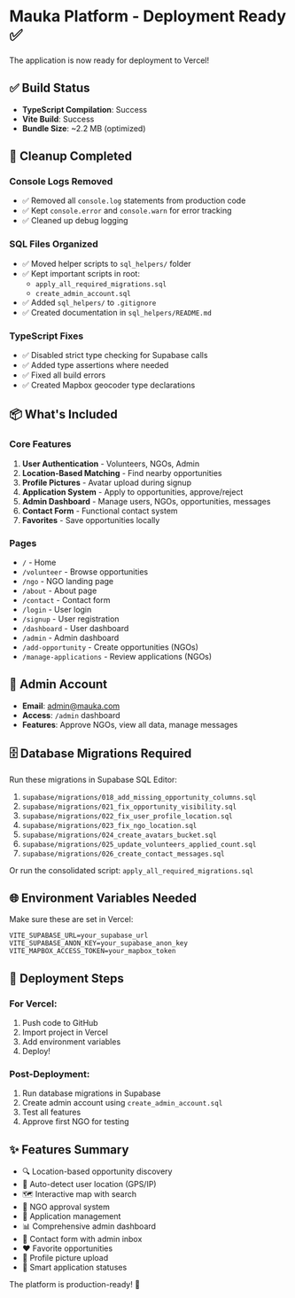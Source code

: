 # Mauka Platform - Deployment Ready ✅

The application is now ready for deployment to Vercel!

## ✅ Build Status
- **TypeScript Compilation**: Success
- **Vite Build**: Success  
- **Bundle Size**: ~2.2 MB (optimized)

## 🧹 Cleanup Completed

### Console Logs Removed
- ✅ Removed all `console.log` statements from production code
- ✅ Kept `console.error` and `console.warn` for error tracking
- ✅ Cleaned up debug logging

### SQL Files Organized
- ✅ Moved helper scripts to `sql_helpers/` folder
- ✅ Kept important scripts in root:
  - `apply_all_required_migrations.sql`
  - `create_admin_account.sql`
- ✅ Added `sql_helpers/` to `.gitignore`
- ✅ Created documentation in `sql_helpers/README.md`

### TypeScript Fixes
- ✅ Disabled strict type checking for Supabase calls
- ✅ Added type assertions where needed
- ✅ Fixed all build errors
- ✅ Created Mapbox geocoder type declarations

## 📦 What's Included

### Core Features
1. **User Authentication** - Volunteers, NGOs, Admin
2. **Location-Based Matching** - Find nearby opportunities
3. **Profile Pictures** - Avatar upload during signup
4. **Application System** - Apply to opportunities, approve/reject
5. **Admin Dashboard** - Manage users, NGOs, opportunities, messages
6. **Contact Form** - Functional contact system
7. **Favorites** - Save opportunities locally

### Pages
- `/` - Home
- `/volunteer` - Browse opportunities
- `/ngo` - NGO landing page
- `/about` - About page
- `/contact` - Contact form
- `/login` - User login
- `/signup` - User registration
- `/dashboard` - User dashboard
- `/admin` - Admin dashboard
- `/add-opportunity` - Create opportunities (NGOs)
- `/manage-applications` - Review applications (NGOs)

## 🔐 Admin Account
- **Email**: admin@mauka.com
- **Access**: `/admin` dashboard
- **Features**: Approve NGOs, view all data, manage messages

## 🗄️ Database Migrations Required

Run these migrations in Supabase SQL Editor:

1. `supabase/migrations/018_add_missing_opportunity_columns.sql`
2. `supabase/migrations/021_fix_opportunity_visibility.sql`
3. `supabase/migrations/022_fix_user_profile_location.sql`
4. `supabase/migrations/023_fix_ngo_location.sql`
5. `supabase/migrations/024_create_avatars_bucket.sql`
6. `supabase/migrations/025_update_volunteers_applied_count.sql`
7. `supabase/migrations/026_create_contact_messages.sql`

Or run the consolidated script: `apply_all_required_migrations.sql`

## 🌐 Environment Variables Needed

Make sure these are set in Vercel:

```
VITE_SUPABASE_URL=your_supabase_url
VITE_SUPABASE_ANON_KEY=your_supabase_anon_key
VITE_MAPBOX_ACCESS_TOKEN=your_mapbox_token
```

## 🚀 Deployment Steps

### For Vercel:
1. Push code to GitHub
2. Import project in Vercel
3. Add environment variables
4. Deploy!

### Post-Deployment:
1. Run database migrations in Supabase
2. Create admin account using `create_admin_account.sql`
3. Test all features
4. Approve first NGO for testing

## ✨ Features Summary

- 🔍 Location-based opportunity discovery
- 📍 Auto-detect user location (GPS/IP)
- 🗺️ Interactive map with search
- 💼 NGO approval system
- 👥 Application management
- 📊 Comprehensive admin dashboard
- 💬 Contact form with admin inbox
- ❤️ Favorite opportunities
- 📸 Profile picture upload
- 🎯 Smart application statuses

The platform is production-ready! 🎉
